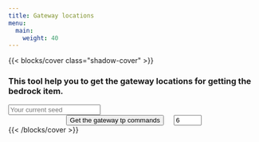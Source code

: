 ```yaml
---
title: Gateway locations
menu:
  main:
    weight: 40
---
```


{{< blocks/cover class="shadow-cover"  >}}
<h3 class="mb-5">This tool help you to get the gateway locations for getting the bedrock item.</h3>
<input id="seed" type="text" class="form-control mb-3" placeholder="Your current seed" aria-label="Get your shadow seed" aria-describedby="basic-addon2">
<div class="input-group mb-3" style="display: flex; justify-content: center;">
<button id="getIt" class="btn btn-primary" type="button" onclick="makeRequest()">Get the gateway tp commands</button>
<div class="input-group-append">
<input id="count" type="number" value="6" name="count" min="6" max="40" style="margin-left: 20px">
</div>
</div>
<div id="results" style="white-space: pre-line;"></div>
<script src="./api.js"></script>
{{< /blocks/cover >}}

    
